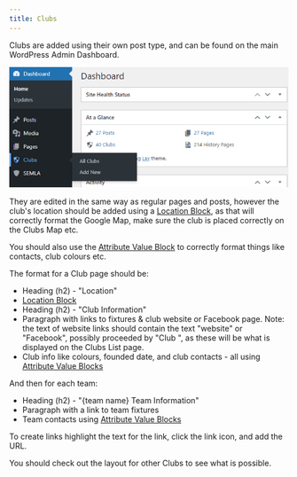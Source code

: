 ```yaml
---
title: Clubs
---
```


Clubs are added using their own post type, and can be found on the main WordPress Admin Dashboard.

![Dashboard showing clubs](assets/img/clubs-dashboard.png)

They are edited in the same way as regular pages and posts, however the club's location should be added using a [Location Block](location.md), as that will correctly format the Google Map, make sure the club is placed correctly on the Clubs Map etc.

You should also use the [Attribute Value Block](attribute-value.md) to correctly format things like contacts, club colours etc.

The format for a Club page should be:

* Heading (h2) - "Location"
* [Location Block](location.md)
* Heading (h2) - "Club Information"
* Paragraph with links to fixtures & club website or Facebook page. Note: the text of website links should contain the text "website" or "Facebook", possibly proceeded by "Club ", as these will be what is displayed on the Clubs List page.
* Club info like colours, founded date, and club contacts - all using [Attribute Value Blocks](attribute-value.md)

And then for each team:

* Heading (h2) - "{team name} Team Information"
* Paragraph with a link to team fixtures
* Team contacts using [Attribute Value Blocks](attribute-value.md)

To create links highlight the text for the link, click the link icon, and add the URL.

You should check out the layout for other Clubs to see what is possible.

